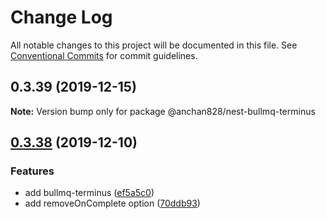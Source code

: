 # Change Log

All notable changes to this project will be documented in this file.
See [Conventional Commits](https://conventionalcommits.org) for commit guidelines.

## 0.3.39 (2019-12-15)

**Note:** Version bump only for package @anchan828/nest-bullmq-terminus

## [0.3.38](https://github.com/anchan828/nest-bull/compare/v0.3.37...v0.3.38) (2019-12-10)

### Features

- add bullmq-terminus ([ef5a5c0](https://github.com/anchan828/nest-bull/commit/ef5a5c0f8c47e5d9dc5dfc34e87a41e6d3e51c98))
- add removeOnComplete option ([70ddb93](https://github.com/anchan828/nest-bull/commit/70ddb9393bdb897dbc5613240a9ad035101d26dc))
